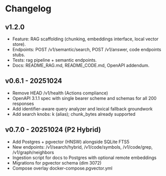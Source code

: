# Changelog

## v1.2.0
- Feature: RAG scaffolding (chunking, embeddings interface, local vector store).
- Endpoints: POST /v1/semantic/search, POST /v1/answer, code endpoints stubs.
- Tests: rag pipeline + semantic endpoints.
- Docs: README_RAG.md, README_CODE.md, OpenAPI addendum.
## v0.6.1 - 20251024
- Remove HEAD /v1/health (Actions compliance)
- OpenAPI 3.1.1 spec with single bearer scheme and schemas for all 200 responses
- Add identifier-aware query analyzer and lexical fallback groundwork
- Add search knobs: k (alias); chunk_bytes already supported
## v0.7.0 - 20251024 (P2 Hybrid)
- Add Postgres + pgvector (HNSW) alongside SQLite FTS5
- New endpoints: /v1/search/hybrid, /v1/code/symbols, /v1/code/grep, /v1/graph/neighbors
- Ingestion script for docs to Postgres with optional remote embeddings
- Migrations for pgvector schema (dim 3072)
- Compose overlay docker-compose.pgvector.yml

